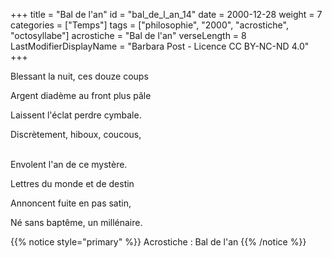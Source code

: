 +++
title = "Bal de l'an"
id = "bal_de_l_an_14"
date = 2000-12-28
weight = 7
categories = ["Temps"]
tags = ["philosophie", "2000", "acrostiche", "octosyllabe"]
acrostiche = "Bal de l'an"
verseLength = 8
LastModifierDisplayName = "Barbara Post - Licence CC BY-NC-ND 4.0"
+++

Blessant la nuit, ces douze coups

Argent diadème au front plus pâle

Laissent l'éclat perdre cymbale.

Discrètement, hiboux, coucous,

 \
Envolent l'an de ce mystère.

Lettres du monde et de destin

Annoncent fuite en pas satin,

Né sans baptême, un millénaire.

{{% notice style="primary" %}}
Acrostiche : Bal de l'an
{{% /notice %}}
